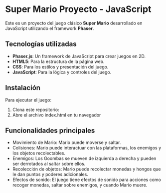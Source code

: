 # Super Mario Proyecto - JavaScript

Este es un proyecto del juego clásico **Super Mario** desarrollado en JavaScript utilizando el framework **Phaser**.

## Tecnologías utilizadas

- **Phaser.js**: Un framework de JavaScript para crear juegos en 2D.
- **HTML5**: Para la estructura de la página web.
- **CSS**: Para los estilos y presentación del juego.
- **JavaScript**: Para la lógica y controles del juego.

## Instalación

Para ejecutar el juego:

1. Clona este repositorio:
2. Abre el archivo index.html en tu navegador

## Funcionalidades principales

- Movimiento de Mario: Mario puede moverse y saltar.
- Colisiones: Mario puede interactuar con las plataformas, los enemigos y los objetos recolectables.
- Enemigos: Los Goombas se mueven de izquierda a derecha y pueden ser derrotados al saltar sobre ellos.
- Recolección de objetos: Mario puede recolectar monedas y hongos que le dan puntos y poderes adicionales.
- Efectos de sonido: El juego tiene efectos de sonido para acciones como recoger monedas, saltar sobre enemigos, y cuando Mario muere.
